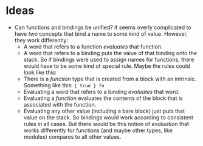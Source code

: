 # Ideas

- Can functions and bindings be unified?
  It seems overly complicated to have *two* concepts that bind a name to some kind of value. However, they work differently:
  - A word that refers to a function *evaluates* that function.
  - A word that refers to a binding puts the value of that binding onto the stack.
  So if bindings were used to assign names for functions, there would have to be some kind of special rule. Maybe the rules could look like this:
  - There is a *function* type that is created from a block with an intrinsic.
    Something like this: `{ true } fn`
  - Evaluating a word that refers to a binding *evaluates* that word.
  - Evaluating a *function* evaluates the contents of the block that is associated with the function.
  - Evaluating any other value (including a bare block) just puts that value on the stack.
  So bindings would work according to consistent rules in all cases. But there would be this notion of *evaluation* that works differently for functions (and maybe other types, like modules) compares to all other values.
